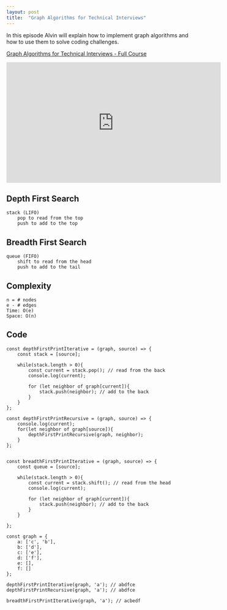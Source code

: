 ```yaml
---
layout: post
title:  "Graph Algorithms for Technical Interviews"
---
```


In this episode Alvin will explain how to implement graph algorithms and how to use them to solve coding challenges.

[Graph Algorithms for Technical Interviews - Full Course](https://www.youtube.com/watch?v=tWVWeAqZ0WU)


<iframe width="560" height="315" src="https://www.youtube.com/embed/tWVWeAqZ0WU" title="YouTube video player" frameborder="0" allow="accelerometer; autoplay; clipboard-write; encrypted-media; gyroscope; picture-in-picture" allowfullscreen></iframe>

## Depth First Search
	stack (LIFO)
		pop to read from the top
		push to add to the top


## Breadth First Search
	queue (FIFO)
		shift to read from the head
		push to add to the tail


## Complexity
```
n = # nodes
e - # edges
Time: O(e)
Space: O(n)
```

## Code

```
const depthFirstPrintIterative = (graph, source) => {
	const stack = [source];

	while(stack.length > 0){
		const current = stack.pop(); // read from the back
		console.log(current);

		for (let neighbor of graph[current]){
			stack.push(neighbor); // add to the back
		}
	}	
};

const depthFirstPrintRecursive = (graph, source) => {
	console.log(current);
	for(let neighbor of graph[source]){
		depthFirstPrintRecursive(graph, neighbor);
	}
};


const breadthFirstPrintIterative = (graph, source) => {
	const queue = [source];

	while(stack.length > 0){
		const current = stack.shift(); // read from the head
		console.log(current);

		for (let neighbor of graph[current]){
			stack.push(neighbor); // add to the back
		}
	}

};

const graph = {
	a: ['c', 'b'],
	b: ['d'],
	c: ['e'],
	d: ['f'],
	e: [],
	f: []
};

depthFirstPrintIterative(graph, 'a'); // abdfce
depthFirstPrintRecursive(graph, 'a'); // abdfce

breadthFirstPrintIterative(graph, 'a'); // acbedf
```